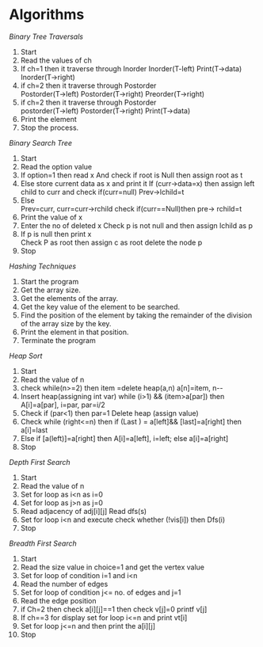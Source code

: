 # Algorithms

*Binary Tree Traversals*

1.	Start 
2.	Read the values of ch
3.	If ch=1 then it traverse through Inorder
	    Inorder(T-left)
	    Print(T->data)
	    Inorder(T->right)
4.	if ch=2 then it traverse through Postorder         
      Postorder(T->left)
			Postorder(T->right)
			Preorder(T->right)
5.	if ch=2 then it traverse through Postorder	
      postorder(T->left)
			Postorder(T->right)
			Print(T->data)
6.	Print the element
7.	Stop the process.

*Binary Search Tree*

1.	Start
2.	Read the option value
3.	If option=1 then read x
	    And check if root is Null then assign root as t
4.	Else store current data as x and print it
	    If (curr->data=x) then assign left child to curr and check if(curr=null)
	     Prev->lchild=t
5.	Else     
      Prev=curr, curr=curr->rchild 
        check if(curr==Null)then pre-> rchild=t
6.	Print the value of x
7.	Enter the no of deleted x
	   Check p is not null and then assign lchild as p
8.	If p is null then print x	
	    Check P as root then assign c as root
      delete the node p
9.	Stop

*Hashing Techniques*

1.	Start the program
2.	Get the array size.
3.	Get the elements of the array.
4.	Get the key value of the element to be searched.
5.	Find the position of the element by taking the remainder of the division of the array size by the key.
6.	Print the element in that position.
7.	Terminate the program

*Heap Sort*

1.	Start
2.	Read the value of n
3.	check while(n>=2) then item =delete heap(a,n)
	    a[n]=item, n--
4.	Insert heap(assigning int var) while (i>1) && (item>a[par]) then 
	    A[i]=a[par], i=par, par=i/2
5.	Check if (par<1) then par=1
	   Delete heap (assign value)
6.	Check while (right<=n) then if (Last ) = a[left]&&
	    [last]=a[right] then a[i]=last
7.	Else if [a(left)]=a[right] then
	    A[i]=a[left], i=left; else a[i]=a[right]
8.	Stop

*Depth First Search*

1.	Start
2.	Read the value of n
3.	Set for loop as i<n as i=0
4.	Set for loop as j>n as j=0
5.	Read adjacency of adj[i][j]
	    Read dfs(s)
6.	Set for loop i<n and execute check whether (!vis[i]) then
	    Dfs(i)
7.	Stop

*Breadth First Search*

1.	Start
2.	Read the size value in choice=1 and get the vertex value
3.	Set for loop of condition i=1 and i<n
4.	Read the number of edges
5.	Set for loop of condition j<= no. of edges and j=1
6.	Read the edge position
7.	if Ch=2 then check a[i][j]==1
	    then check v[j]=0
	      printf v[j]
8.	If ch==3 for display set for loop i<=n and  print vt[i]
9.	Set for loop j<=n and then print the a[i][j]
10.	Stop


